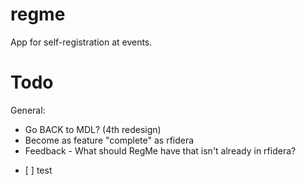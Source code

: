 # regme
App for self-registration at events.

# Todo
General:
* Go BACK to MDL? (4th redesign)
* Become as feature "complete" as rfidera
* Feedback - What should RegMe have that isn't already in rfidera?

- [ ] test
